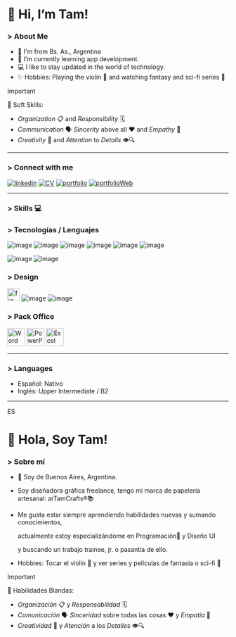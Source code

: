 <h1> 👋 Hi, I’m Tam! </h1>
<h3> > About Me </h3>

- 📍 I'm from Bs. As., Argentina
- 📲 I’m currently learning app development.
- 💻 I like to stay updated in the world of technology.  
- ✨ Hobbies: Playing the violin 🎻 and watching fantasy and sci-fi series 🚀
 
> [!IMPORTANT]
> 🧩 Soft Skills:
  - *Organization* 📋 and *Responsibility* 🗓️
  - *Communication* 🗣️ *Sincerity* above all ❤️ and *Empathy* 🤝
  - *Creativity* 🎨 and *Attention* to *Details* 👁️🔍

------

<h3> > Connect with me </h3>

[![linkedin](https://img.shields.io/badge/linkedin-0A66C2?style=for-the-badge&logo=linkedin&logoColor=white)](https://www.linkedin.com/in/tamara-canzobre/) 
[![CV](https://img.shields.io/badge/CV-fff?style=for-the-badge)](https://www.linkedin.com/in/tamara-canzobre/details/featured/1730579666472/single-media-viewer/?profileId=ACoAAAjG_QsBb2iF8vI0ImWONrBdqhLQ0Vzxgp0)
[![portfolio](https://img.shields.io/badge/Behance-000?style=for-the-badge&logoColor=black)](https://www.behance.net/tamaracanzobre)
[![portfolioWeb](https://img.shields.io/badge/my_portfolio-fff?style=for-the-badge)](https://tamaracanzobre.myportfolio.com/)

------

<h3> > Skills 💻</h3>

<h3> > Tecnologías / Lenguajes </h3>

![image](https://github.com/user-attachments/assets/09bb3851-8f1c-44b2-a0f1-330181e7aad1)
![image](https://github.com/user-attachments/assets/e27f4435-1fa4-43b0-93a4-9f2da115d562)
![image](https://github.com/user-attachments/assets/1767df44-aa42-441c-ba84-d0ac373df9ed)
![image](https://github.com/user-attachments/assets/86312436-d34d-45ff-bbd7-f801a74c985b)
![image](https://github.com/user-attachments/assets/757bdda8-5bfa-44f8-a673-9515fd49ec53)
![image](https://github.com/user-attachments/assets/1496e492-825a-4e31-81ca-8b26836fdbce)

![image](https://github.com/user-attachments/assets/a4735e28-43b3-4e29-9330-7ee1166efd8c)
![image](https://github.com/user-attachments/assets/e8be5317-335b-42f1-a439-aeea4ae937f1)


<h3> > Design </h3>


<a href="https://www.figma.com/" target="_blank" rel="noreferrer"><img src="https://www.vectorlogo.zone/logos/figma/figma-icon.svg" alt="figma" width="28"/></a>
![image](https://github.com/user-attachments/assets/04d1c25b-71a6-4c2e-8b5c-c0cbc045ef8e) 
![image](https://github.com/user-attachments/assets/1dc24ed1-b6be-432c-82e7-45a4252f1246) 


<h3> > Pack Office </h3>


<a href="https://www.figma.com/" target="_blank" rel="noreferrer"><img src="https://img.icons8.com/?size=100&id=pGHcje298xSl&format=png&color=000000" alt="Word" width="40"/></a>
<a href="https://www.figma.com/" target="_blank" rel="noreferrer"><img src="https://img.icons8.com/?size=100&id=ifP93G7BXUhU&format=png&color=000000" alt="PowerPoint" width="40"/></a>
<a href="https://www.figma.com/" target="_blank" rel="noreferrer"><img src="https://img.icons8.com/?size=100&id=UECmBSgBOvPT&format=png&color=000000" alt="Excel" width="40"/></a>

------

<h3> > Languages </h3>

- Español: Nativo
- Inglés: Upper Intermediate / B2

------

ES

<h1> 👋 Hola, Soy Tam! </h1>
<h3> > Sobre mí </h3>

- 📍 Soy de Buenos Aires, Argentina.
- Soy diseñadora gráfica freelance, tengo mi marca de papelería artesanal: arTamCrafts®📚
- Me gusta estar siempre aprendiendo habilidades nuevas y sumando conocimientos,

  actualmente estoy especializándome en Programación📲 y Diseño UI
  
  y buscando un trabajo trainee, jr. o pasantía de ello.
- Hobbies: Tocar el violín 🎻 y ver series y películas de fantasía o sci-fi 🚀

> [!IMPORTANT]
> 🧩 Habilidades Blandas:
- *Organización* 📋 y *Responsabilidad* 🗓️
- *Comunicación* 🗣️ *Sinceridad* sobre todas las cosas ❤️ y *Empatía* 🤝
- *Creatividad* 🎨 y *Atención* a los *Detalle*s 👁️🔍

